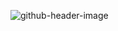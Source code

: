 ![github-header-image](https://github.com/mollmikey/mollmikey/assets/104609759/bb1bdf0c-6a1d-4b91-87e6-95c537b08533)


